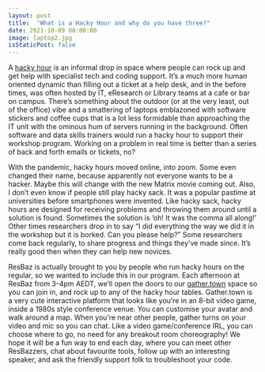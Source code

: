 ```yaml
---
layout: post
title:  "What is a Hacky Hour and why do you have three?"
date: 2021-10-09 00:00:00
image: laptop2.jpg
isStaticPost: false
---
```

A [hacky hour](https://github.com/amandamiotto/HackyHourHandbook/blob/master/Introduction.md) is an informal drop in space where people can rock up and get help with specialist tech and coding support. It’s a much more human oriented dynamic than filling out a ticket at a help desk, and in the before times, was often hosted by IT, eResearch or Library teams at a cafe or bar on campus. There’s something about the outdoor (or at the very least, out of the office) vibe and a smattering of laptops emblazoned with software stickers and coffee cups that is a lot less formidable than approaching the IT unit with the ominous hum of servers running in the background. Often software and data skills trainers would run a hacky hour to support their workshop program. Working on a problem in real time is better than a series of back and forth emails or tickets, no?

With the pandemic, hacky hours moved online, into zoom. Some even changed their name, because apparently not everyone wants to be a hacker. Maybe this will change with the new Matrix movie coming out. Also, I don’t even know if people still play hacky sack. It was a popular pastime at universities before smartphones were invented. Like hacky sack, hacky hours are designed for receiving problems and throwing them around until a solution is found. Sometimes the solution is ‘oh! It was the comma all along!’ Other times researchers drop in to say “I did everything the way we did it in the workshop but it is borked. Can you please help?” Some researchers come back regularly, to share progress and things they’ve made since. It’s really good then when they can help new novices.

ResBaz is actually brought to you by people who run hacky hours on the regular, so we wanted to include this in our program. Each afternoon at ResBaz from 3-4pm AEDT, we’ll open the doors to our [gather.town](https://gather.town/app) space so you can join in, and rock up to any of the hacky hour tables. Gather.town is a very cute interactive platform that looks like you’re in an 8-bit video game, inside a 1980s style conference venue. You can customise your avatar and walk around a map. When you’re near other people, gather turns on your video and mic so you can chat. Like a video game/conference IRL, you can choose where to go, no need for any breakout room choreography! We hope it will be a fun way to end each day, where you can meet other ResBazzers, chat about favourite tools, follow up with an interesting speaker, and ask the friendly support folk to troubleshoot your code.
